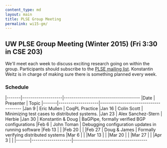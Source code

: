 ```yaml
---
content_type: md
layout: main
title: PLSE Group Meeting
permalink: wi15-gm/
---
```


## UW PLSE Group Meeting (Winter 2015) (Fri 3:30 in CSE 203)


We'll meet each week to discuss exciting research going on within the
group.  Participants should subscribe to the
[PLSE mailing list](https://mailman.cs.washington.edu/mailman/listinfo/plse).
Konstantin Weitz is in charge of making sure there is something planned every week.

### Schedule

|-------|--------------------|--------------------------------------
|Date   | Presenter          | Topic
|-------|--------------------|--------------------------------------
|Jan 9  | Eric Mullen        | CoqPL Practice
|Jan 16 | Colin Scott        | Minimizing test cases to distributed systems.
|Jan 23 | Alex Sanchez-Stern | Herbie
|Jan 30 | Konstantin & Doug  | BaGPipe, formally verified BGP configurations
|Feb 6  | John Toman         | Debugging configuration updates in running software
|Feb 13 |                    |
|Feb 20 |                    |
|Feb 27 | Doug & James       | Formally verifying distributed systems
|Mar 6  |                    |
|Mar 13 |                    |
|Mar 20 |                    |
|Mar 27 |                    |
|Apr 3  |                    |
|-------|--------------------|-------------------------------------
